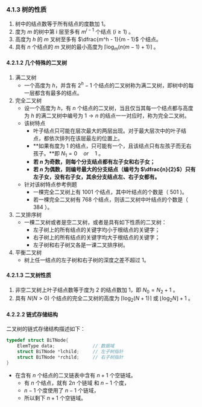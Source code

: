 ### 4.1.3 树的性质

1. 树中的结点数等于所有结点的度数加 1。
2. 度为 $m$ 的树中第 i 层至多有 $m^{i-1}$ 个结点 $(i \geq 1)$ 。
3. 高度为 $h$ 的 $m$ 叉树至多有 $\dfrac{m^h - 1}{m - 1}$ 个结点。
4. 具有 $n$ 个结点的 $m$ 叉树的最小高度为 $\lceil \log_m(n(m -1 ) + 1) \rceil$ 。



#### 4.2.1.2 几个特殊的二叉树

1. 满二叉树
   - 一个高度为 $h$，并含有 $2^h - 1$ 个结点的二叉树称为满二叉树，即树中的每一层都含有最多的结点。
2. 完全二叉树
   - 设一个高度为 $h$，有 $n$ 个结点的二叉树，当且仅当其每一个结点都与高度为 $h$ 的满二叉树中编号为 $1 \to n$ 的结点一一对应时，称为完全二叉树。
   - 该树特点
     - 叶子结点只可能在层次最大的两层出现。对于最大层次中的叶子结点，都依次排列在该层最左的位置上。
     - **如果有度为 1 的结点，只可能有一个，且该结点只有左孩子而无右孩子。**即 ${N_1} = 0 \quad or \quad 1$ 。
     - **若 $n$ 为奇数，则每个分支结点都有左子女和右子女；**
     - **若 $n$ 为偶数，则编号最大的分支结点（编号为 $\dfrac{n}{2}$）只有左子女，没有右子女，其余分支结点左、右子女都有。** 
   - 针对该树特点参考例题
     - 一棵完全二叉树上有 $1001$ 个结点，其中叶结点的个数是（ $501$ )。
     - 若一棵完全二叉树有 $768$ 个结点，则该二叉树中叶结点的个数是（ $384$ ）。 
3. 二叉排序树
   - 一棵二叉树或者是空二叉树，或者是具有如下性质的二叉树：
     - 左子树上的所有结点的关键字均小于根结点的关键字；
     - 右子树上的所有结点的关键字均大于根结点的关键字；
     - 左子树和右子树又各是一课二叉排序树。
4. 平衡二叉树
   -  树上任一结点的左子树和右子树的深度之差不超过 1。



#### 4.2.1.3 二叉树性质

1. 非空二叉树上叶子结点数等于度为 2 的结点数加 1，即 $N_0 = N_2 + 1$ 。
2. 具有 ${N} (N>0)$ 个结点的完全二叉树的高度为 $\lceil \log_2(N+1) \rceil$ 或 $\lfloor \log_2N \rfloor + 1$ 。



#### 4.2.2.2 链式存储结构

二叉树的链式存储结构描述如下：

```c
typedef struct BiTNode{
    ElemType data;				// 数据域	
    struct BiTNode *lchild;		// 左子树指针
    struct BiTNode *rchild;		// 右子树指针
}
```

- 在含有 $n$ 个结点的二叉链表中含有 $n + 1$ 个空链域。
  - 有 $n$ 个结点，就有 $2n$ 个链域 和 $n-1$ 个度，
  - $n - 1$ 个度使用了 $n - 1$ 个链域，
  - 所以剩下 $n + 1$ 个空链域。









